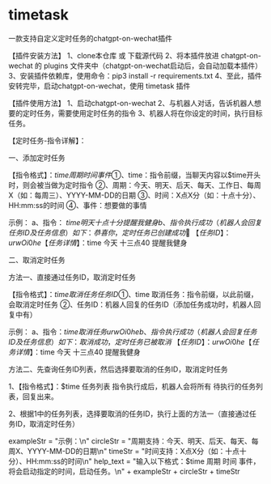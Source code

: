 # timetask
一款支持自定义定时任务的chatgpt-on-wechat插件

【插件安装方法】
1、clone本仓库 或 下载源代码
2、将本插件放进 chatgpt-on-wechat 的 plugins 文件夹中（chatgpt-on-wechat启动后，会自动加载本插件）
3、安装插件依赖库，使用命令：pip3 install -r requirements.txt
4、至此，插件安转完毕，启动chatgpt-on-wechat，使用 timetask 插件


【插件使用方法】
1、启动chatgpt-on-wechat
2、与机器人对话，告诉机器人想要的定时任务，需要使用定时任务的指令
3、机器人将在你设定的时间，执行目标任务。

【定时任务-指令详解】：

一、添加定时任务

【指令格式】：$time 周期 时间 事件
①、$time：指令前缀，当聊天内容以$time开头时，则会被当做为定时指令
②、周期：今天、明天、后天、每天、工作日、每周X（如：每周三）、YYYY-MM-DD的日期
③、时间：X点X分（如：十点十分）、HH:mm:ss的时间
④、事件：想要做的事情

示例：
a、指令： $time 明天 十点十分 提醒我健身
b、指令执行成功（机器人会回复 任务ID 及 任务信息）如下 ：
	 恭喜你，定时任务已创建成功🎉~
	【任务ID】：urwOi0he
	【任务详情】：$time 今天 十三点40 提醒我健身
	
	
二、取消定时任务

方法一、直接通过任务ID，取消定时任务

【指令格式】：$time 取消任务 任务ID
①、$time 取消任务：指令前缀，以此前缀，会取消定时任务
②、任务ID：机器人回复的任务ID（添加任务成功时，机器人回复中有）

示例：
a、指令：$time 取消任务 urwOi0he
b、指令执行成功（机器人会回复 任务ID 及 任务信息）如下 ：
	 取消成功，定时任务已被取消~
	【任务ID】：urwOi0he
	【任务详情】：$time 今天 十三点40 提醒我健身
	
	

方法二、先查询任务ID列表，然后选择要取消的任务ID，取消定时任务

1、【指令格式】：$time 任务列表
指令执行成后，机器人会将所有 待执行的任务列表，回复出来。

2、根据1中的任务列表，选择要取消的任务ID，执行上面的方法一（直接通过任务ID，取消定时任务）








exampleStr = "示例：\n"
circleStr = "周期支持：今天、明天、后天、每天、每周X、YYYY-MM-DD的日期\n"
timeStr = "时间支持：X点X分（如：十点十分）、HH:mm:ss的时间\n"
help_text = "输入以下格式：$time 周期 时间 事件，将会启动指定的时间，启动任务。\n" + exampleStr + circleStr + timeStr